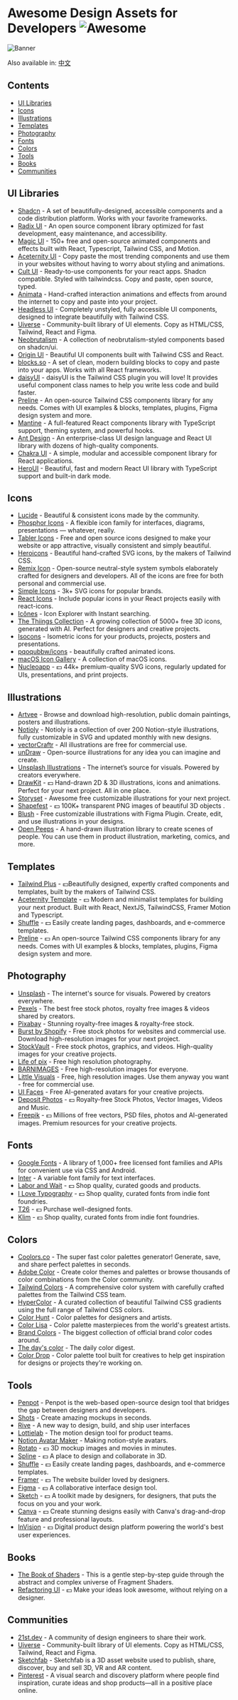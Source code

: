 # Awesome Design Assets for Developers ![Awesome](https://awesome.re/badge.svg)

![Banner](banner.svg)

Also available in: [中文](README.zh.md)

## Contents

- [UI Libraries](#ui-libraries)
- [Icons](#icons)
- [Illustrations](#illustrations)
- [Templates](#templates)
- [Photography](#photography)
- [Fonts](#fonts)
- [Colors](#colors)
- [Tools](#tools)
- [Books](#books)
- [Communities](#communities)

## UI Libraries

- [Shadcn](https://ui.shadcn.com) - A set of beautifully-designed, accessible components and a code distribution platform. Works with your favorite frameworks.
- [Radix UI](https://www.radix-ui.com/) - An open source component library optimized for fast development, easy maintenance, and accessibility.
- [Magic UI](https://magicui.design) - 150+ free and open-source animated components and effects built with React, Typescript, Tailwind CSS, and Motion.
- [Aceternity UI](https://ui.aceternity.com) - Copy paste the most trending components and use them in your websites without having to worry about styling and animations.
- [Cult UI](https://www.cult-ui.com) - Ready-to-use components for your react apps. Shadcn compatible. Styled with tailwindcss. Copy and paste, open source, typed.
- [Animata](https://animata.design) - Hand-crafted interaction animations and effects from around the internet to copy and paste into your project.
- [Headless UI](https://headlessui.com) - Completely unstyled, fully accessible UI components, designed to integrate beautifully with Tailwind CSS.
- [Uiverse](https://uiverse.io) - Community-built library of UI elements. Copy as HTML/CSS, Tailwind, React and Figma.
- [Neobrutalism](https://www.neobrutalism.dev) - A collection of neobrutalism-styled components based on shadcn/ui.
- [Origin UI](https://originui.com) - Beautiful UI components built with Tailwind CSS and React.
- [blocks.so](https://blocks.so) - A set of clean, modern building blocks to copy and paste into your apps. Works with all React frameworks.
- [daisyUI](https://daisyui.com) - daisyUI is the Tailwind CSS plugin you will love! It provides useful component class names to help you write less code and build faster.
- [Preline](https://preline.co) - An open-source Tailwind CSS components library for any needs. Comes with UI examples & blocks, templates, plugins, Figma design system and more.
- [Mantine](https://mantine.dev) - A full-featured React components library with TypeScript support, theming system, and powerful hooks.
- [Ant Design](https://ant.design) - An enterprise-class UI design language and React UI library with dozens of high-quality components.
- [Chakra UI](https://chakra-ui.com) - A simple, modular and accessible component library for React applications.
- [HeroUI](https://www.heroui.com) - Beautiful, fast and modern React UI library with TypeScript support and built-in dark mode.

## Icons

- [Lucide](https://lucide.dev/) - Beautiful & consistent icons made by the community.
- [Phosphor Icons](https://phosphoricons.com) - A flexible icon family for interfaces, diagrams, presentations — whatever, really.
- [Tabler Icons](https://tabler.io/icons) - Free and open source icons designed to make your website or app attractive, visually consistent and simply beautiful.
- [Heroicons](https://heroicons.com) - Beautiful hand-crafted SVG icons, by the makers of Tailwind CSS.
- [Remix Icon](https://remixicon.com) - Open-source neutral-style system symbols elaborately crafted for designers and developers. All of the icons are free for both personal and commercial use.
- [Simple Icons](https://simpleicons.org) - 3k+ SVG icons for popular brands.
- [React Icons](https://react-icons.github.io/react-icons/) - Include popular icons in your React projects easily with react-icons.
- [Icônes](https://icones.js.org) - Icon Explorer with Instant searching.
- [The Thiings Collection](https://www.thiings.co) - A growing collection of 5000+ free 3D icons, generated with AI. Perfect for designers and creative projects.
- [Isocons](https://www.isocons.app) - Isometric icons for your products, projects, posters and presentations.
- [pqoqubbw/icons](https://icons.pqoqubbw.dev) - beautifully crafted animated icons.
- [macOS Icon Gallery](https://www.macosicongallery.com) - A collection of macOS icons.
- [Nucleoapp](https://nucleoapp.com) - 💵 44k+ premium-quality SVG icons, regularly updated for UIs, presentations, and print projects.

## Illustrations

- [Artvee](https://artvee.com) - Browse and download high-resolution, public domain paintings, posters and illustrations.
- [Notioly](https://notioly.com) - Notioly is a collection of over 200 Notion-style illustrations, fully customizable in SVG and updated monthly with new designs.
- [vectorCraftr](https://vectorcraftr.com) - All illustrations are free for commercial use.
- [unDraw](https://undraw.co) - Open-source illustrations for any idea you can imagine and create.
- [Unsplash Illustrations](https://unsplash.com/illustrations) - The internet’s source for visuals. Powered by creators everywhere.
- [DrawKit](https://www.drawkit.com) - 💵 Hand-drawn 2D & 3D illustrations, icons and animations. Perfect for your next project. All in one place.
- [Storyset](https://storyset.com) - Awesome free customizable illustrations for your next project.
- [Shapefest](https://shapefest.com) - 💵 100K+ transparent PNG images of beautiful 3D objects .
- [Blush](https://blush.design) - Free customizable illustrations with Figma Plugin. Create, edit, and use illustrations in your designs.
- [Open Peeps](https://www.openpeeps.com) - A hand-drawn illustration library to create scenes of people. You can use them in product illustration, marketing, comics, and more.

## Templates

- [Tailwind Plus](https://tailwindcss.com/plus) - 💵Beautifully designed, expertly crafted components and templates, built by the makers of Tailwind CSS.
- [Aceternity Template](https://pro.aceternity.com/templates) - 💵 Modern and minimalist templates for building your next product. Built with React, NextJS, TailwindCSS, Framer Motion and Typescript.
- [Shuffle](https://shuffle.dev/) - 💵 Easily create landing pages, dashboards, and e-commerce templates.
- [Preline](https://preline.co) - 💵 An open-source Tailwind CSS components library for any needs. Comes with UI examples & blocks, templates, plugins, Figma design system and more.

## Photography

- [Unsplash](https://unsplash.com) - The internet's source for visuals. Powered by creators everywhere.
- [Pexels](https://www.pexels.com) - The best free stock photos, royalty free images & videos shared by creators.
- [Pixabay](https://pixabay.com) - Stunning royalty-free images & royalty-free stock.
- [Burst by Shopify](https://burst.shopify.com) - Free stock photos for websites and commercial use. Download high-resolution images for your next project.
- [StockVault](https://www.stockvault.net) - Free stock photos, graphics, and videos. High-quality images for your creative projects.
- [Life of pix](https://www.lifeofpix.com) - Free high resolution photography.
- [BARNIMAGES](https://barnimages.com) - Free high-resolution images for everyone.
- [Little Visuals](https://littlevisuals.co) - Free, high resolution images. Use them anyway you want - free for commercial use.
- [UI Faces](https://uifaces.co) - Free AI-generated avatars for your creative projects.
- [Deposit Photos](https://depositphotos.com) - 💵 Royalty-free Stock Photos, Vector Images, Videos and Music.
- [Freepik](https://www.freepik.com) - 💵 Millions of free vectors, PSD files, photos and AI-generated images. Premium resources for your creative projects.

## Fonts

- [Google Fonts](https://fonts.google.com) - A library of 1,000+ free licensed font families and APIs for convenient use via CSS and Android.
- [Inter](https://rsms.me/inter/) - A variable font family for text interfaces.
- [Labor and Wait](https://www.laborandwait.xyz) - 💵 Shop quality, curated goods and products.
- [I Love Typography](https://fonts.ilovetypography.com) - 💵 Shop quality, curated fonts from indie font foundries.
- [T26](https://www.t26.com) - 💵 Purchase well-designed fonts.
- [Klim](https://klim.co.nz) - 💵 Shop quality, curated fonts from indie font foundries.

## Colors

- [Coolors.co](https://coolors.co) - The super fast color palettes generator! Generate, save, and share perfect palettes in seconds.
- [Adobe Color](https://color.adobe.com) - Create color themes and palettes or browse thousands of color combinations from the Color community.
- [Tailwind Colors](https://tailwindcss.com/docs/customizing-colors) - A comprehensive color system with carefully crafted palettes from the Tailwind CSS team.
- [HyperColor](https://hypercolor.dev) - A curated collection of beautiful Tailwind CSS gradients using the full range of Tailwind CSS colors.
- [Color Hunt](https://colorhunt.co) - Color palettes for designers and artists.
- [Color Lisa](https://colorlisa.com) - Color palette masterpieces from the world's greatest artists.
- [Brand Colors](https://brandcolors.net) - The biggest collection of official brand color codes around.
- [The day's color](https://www.thedayscolor.com) - The daily color digest.
- [Color Drop](https://colordrop.io) - Color palette tool built for creatives to help get inspiration for designs or projects they're working on.

## Tools

- [Penpot](https://penpot.app) - Penpot is the web-based open-source design tool that bridges the gap between designers and developers.
- [Shots](https://shots.so) - Create amazing mockups in seconds.
- [Rive](https://rive.app) - A new way to design, build, and ship user interfaces
- [Lottielab](https://www.lottielab.com) - The motion design tool for product teams.
- [Notion Avatar Maker](https://notion-avatar.app) - Making notion-style avatars.
- [Rotato](https://rotato.app) - 💵 3D mockup images and movies in minutes.
- [Spline](https://spline.design) - 💵 A place to design and collaborate in 3D.
- [Shuffle](https://shuffle.dev/) - 💵 Easily create landing pages, dashboards, and e-commerce templates.
- [Framer](https://www.framer.com) - 💵 The website builder loved by designers.
- [Figma](https://www.figma.com) - 💵 A collaborative interface design tool.
- [Sketch](https://www.sketch.com) - 💵 A toolkit made by designers, for designers, that puts the focus on you and your work.
- [Canva](https://www.canva.com) - 💵 Create stunning designs easily with Canva's drag-and-drop feature and professional layouts.
- [InVision](https://www.invisionapp.com) - 💵 Digital product design platform powering the world's best user experiences.

## Books

- [The Book of Shaders](https://thebookofshaders.com) - This is a gentle step-by-step guide through the abstract and complex universe of Fragment Shaders.
- [Refactoring UI](https://www.refactoringui.com) - 💵 Make your ideas look awesome, without relying on a designer.

## Communities

- [21st.dev](https://21st.dev) - A community of design engineers to share their work.
- [Uiverse](https://uiverse.io) - Community-built library of UI elements. Copy as HTML/CSS, Tailwind, React and Figma.
- [Sketchfab](https://sketchfab.com) - Sketchfab is a 3D asset website used to publish, share, discover, buy and sell 3D, VR and AR content.
- [Pinterest](https://pinterest.com) - A visual search and discovery platform where people find inspiration, curate ideas and shop products—all in a positive place online.
